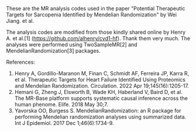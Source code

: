 These are the MR analysis codes used in the paper "Potential Therapeutic Targets for Sarcopenia Identified by Mendelian Randomization" by Wei Jiang. et al.

The analysis codes are modified from those kindly shared online by Henry A. et al.[1] (https://github.com/alhenry/cvd1-hf). Thank them very much. The analyses were performed using TwoSampleMR[2] and MendelianRandomization[3] packages. 

References:
1. Henry A, Gordillo-Maranon M, Finan C, Schmidt AF, Ferreira JP, Karra R, et al. Therapeutic Targets for Heart Failure Identified Using Proteomics and Mendelian Randomization. Circulation. 2022 Apr 19;145(16):1205-17.
2. Hemani G, Zheng J, Elsworth B, Wade KH, Haberland V, Baird D, et al. The MR-Base platform supports systematic causal inference across the human phenome. Elife. 2018 May 30;7.
3. Yavorska OO, Burgess S. MendelianRandomization: an R package for performing Mendelian randomization analyses using summarized data. Int J Epidemiol. 2017 Dec 1;46(6):1734-9.
